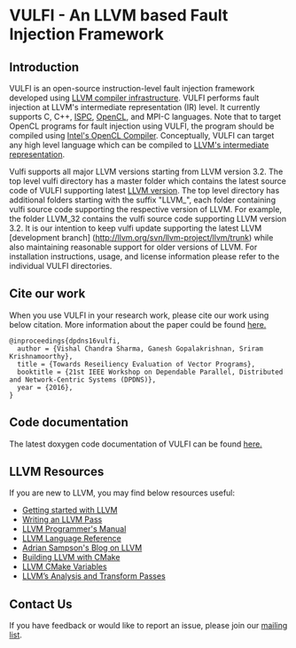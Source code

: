 # VULFI - An LLVM based Fault Injection Framework
## Introduction
VULFI is an open-source instruction-level fault injection framework developed using [LLVM compiler infrastructure](http://llvm.org/). VULFI performs fault injection at LLVM's intermediate representation (IR) level. It currently supports C, C++, [ISPC](https://ispc.github.io/), [OpenCL](https://www.khronos.org/opencl/), and MPI-C languages. Note that to target OpenCL programs for fault injection using VULFI, the program should be compiled using [Intel's OpenCL Compiler](https://software.intel.com/en-us/node/530783). Conceptually, VULFI can target any high level language which can be compiled to [LLVM's intermediate representation](http://llvm.org/docs/LangRef.html).

Vulfi supports all major LLVM versions starting from LLVM version 3.2. The top level vulfi directory has a master folder which contains the latest source code of VULFI supporting latest [LLVM version](http://llvm.org/svn/llvm-project/llvm/trunk). The top level directory has additional folders starting with the suffix "LLVM_", each folder containing vulfi source code supporting the respective version of LLVM. For example, the folder LLVM_32 contains the vulfi source code supporting LLVM version 3.2. It is our intention to keep vulfi update supporting the latest LLVM [development branch] (http://llvm.org/svn/llvm-project/llvm/trunk) while also maintaining reasonable support for older versions of LLVM. For installation instructions, usage, and license information please refer to the individual VULFI directories.


## Cite our work
When you use VULFI in your research work, please cite our work using below citation. More information about the paper could be found [here.](http://www.cs.utah.edu/~vcsharma/pubs/dpdns2016-shrg.pdf)

```
@inproceedings{dpdns16vulfi,
  author = {Vishal Chandra Sharma, Ganesh Gopalakrishnan, Sriram Krishnamoorthy},
  title = {Towards Reseiliency Evaluation of Vector Programs},
  booktitle = {21st IEEE Workshop on Dependable Parallel, Distributed and Network-Centric Systems (DPDNS)},
  year = {2016},
}
```
## Code documentation
The latest doxygen code documentation of VULFI can be found [here.](http://formalverification.cs.utah.edu/fmr/vulfi/html/)


## LLVM Resources
If you are new to LLVM, you may find below resources useful:
* [Getting started with LLVM ](http://llvm.org/docs/GettingStarted.html)
* [Writing an LLVM Pass](http://llvm.org/docs/WritingAnLLVMPass.html)
* [LLVM Programmer's Manual](http://llvm.org/docs/ProgrammersManual.html)
* [LLVM Language Reference](http://llvm.org/docs/LangRef.html)
* [Adrian Sampson's Blog on LLVM](http://adriansampson.net/blog/llvm.html)
* [Building LLVM with CMake](http://llvm.org/docs/CMake.html)
* [LLVM CMake Variables](http://llvm.org/docs/CMake.html#options-and-variables)
* [LLVM’s Analysis and Transform Passes](http://llvm.org/docs/Passes.html)

## Contact Us
If you have feedback or would like to report an issue, please join our [mailing list](
vulfi-dev@googlegroups.com).

